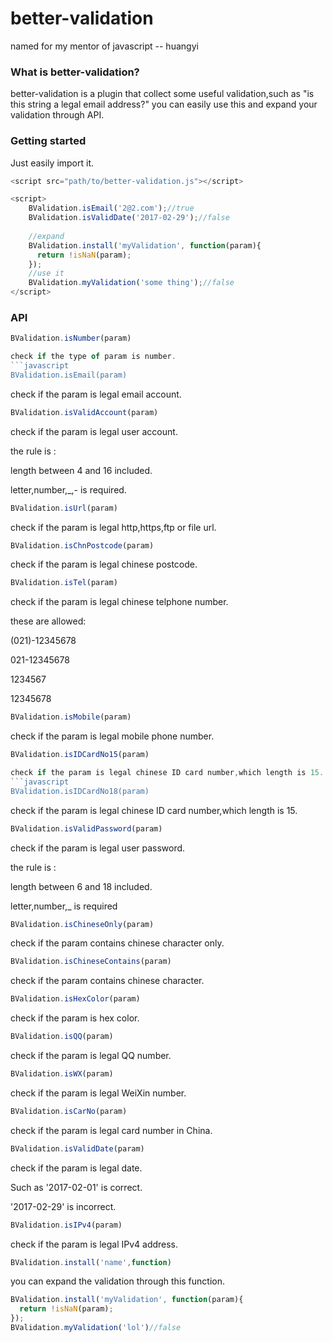 # better-validation

named for my mentor of javascript -- huangyi

### What is better-validation?

better-validation is a plugin that collect some useful validation,such as "is this string a legal email address?" you can easily use this and expand your validation through API.

### Getting started

Just easily import it.

```javascript
<script src="path/to/better-validation.js"></script>

<script>
    BValidation.isEmail('2@2.com');//true
    BValidation.isValidDate('2017-02-29');//false
    
    //expand
    BValidation.install('myValidation', function(param){
      return !isNaN(param);
    });
    //use it
    BValidation.myValidation('some thing');//false
</script>
```
### API
```javascript
BValidation.isNumber(param)

check if the type of param is number.
```javascript
BValidation.isEmail(param)
```
check if the param is legal email account.
```javascript
BValidation.isValidAccount(param)
```
check if the param is legal user account.

the rule is :

length between 4 and 16 included.

letter,number,_,- is required.
```javascript
BValidation.isUrl(param)
```
check if the param is legal http,https,ftp or file url.
```javascript
BValidation.isChnPostcode(param)
```
check if the param is legal chinese postcode.
```javascript
BValidation.isTel(param)
```
check if the param is legal chinese telphone number.

these are allowed:

(021)-12345678

021-12345678

1234567

12345678
```javascript
BValidation.isMobile(param)
```
check if the param is legal mobile phone number.
```javascript
BValidation.isIDCardNo15(param)

check if the param is legal chinese ID card number,which length is 15.
```javascript
BValidation.isIDCardNo18(param)
```
check if the param is legal chinese ID card number,which length is 15.
```javascript
BValidation.isValidPassword(param)
```
check if the param is legal user password.

the rule is :

length between 6 and 18 included.

letter,number,_ is required
```javascript
BValidation.isChineseOnly(param)
```
check if the param contains chinese character only.
```javascript
BValidation.isChineseContains(param)
```
check if the param contains chinese character.
```javascript
BValidation.isHexColor(param)
```
check if the param is hex color.
```javascript
BValidation.isQQ(param)
```
check if the param is legal QQ number.
```javascript
BValidation.isWX(param)
```
check if the param is legal WeiXin number.
```javascript
BValidation.isCarNo(param)
```
check if the param is legal card number in China.
```javascript
BValidation.isValidDate(param)
```
check if the param is legal date.

Such as '2017-02-01' is correct.

'2017-02-29' is incorrect.
```javascript
BValidation.isIPv4(param)
```
check if the param is legal IPv4 address.
```javascript
BValidation.install('name',function)
```
you can expand the validation through this function.
```javascript
BValidation.install('myValidation', function(param){
  return !isNaN(param);
});
BValidation.myValidation('lol')//false
```